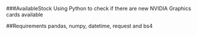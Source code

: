 ###AvailableStock
Using Python to check if there are new NVIDIA Graphics cards available

##Requirements
pandas, numpy, datetime, request and bs4 
